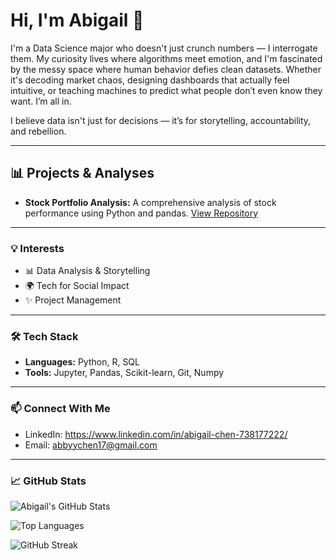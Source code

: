 # Hi, I'm Abigail 👋
I'm a Data Science major who doesn't just crunch numbers — I interrogate them.
My curiosity lives where algorithms meet emotion, and I'm fascinated by the messy space where human behavior defies clean datasets. Whether it's decoding market chaos, designing dashboards that actually feel intuitive, or teaching machines to predict what people don’t even know they want. I’m all in.

I believe data isn't just for decisions — it’s for storytelling, accountability, and rebellion.

---

## 📊 Projects & Analyses

- **Stock Portfolio Analysis:** A comprehensive analysis of stock performance using Python and pandas. [View Repository](https://github.com/akchabby/StockPortfolio)

---

### 💡 Interests

- 📊 Data Analysis & Storytelling  
- 🌍 Tech for Social Impact  
- ✨ Project Management 

---

### 🛠 Tech Stack

- **Languages:** Python, R, SQL
- **Tools:** Jupyter, Pandas, Scikit-learn, Git, Numpy
---

### 📫 Connect With Me

- LinkedIn: https://www.linkedin.com/in/abigail-chen-738177222/  
- Email: abbyychen17@gmail.com

---

### 📈 GitHub Stats

![Abigail's GitHub Stats](https://github-readme-stats.vercel.app/api?username=akcabby&show_icons=true&theme=radical&theme=dark)

![Top Languages](https://github-readme-stats.vercel.app/api/top-langs/?username=akchabby&layout=compact)

![GitHub Streak](https://streak-stats.demolab.com?user=akcabby)


